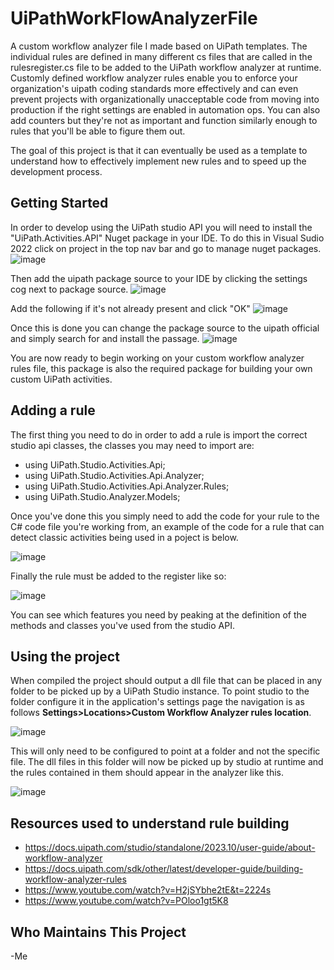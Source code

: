 # UiPathWorkFlowAnalyzerFile
A custom workflow analyzer file I made based on UiPath templates. The individual rules are defined in many different cs files that are called in the rulesregister.cs file to be added to the UiPath workflow analyzer at runtime. Customly defined workflow analyzer rules enable you to enforce your organization's uipath coding standards more effectively and can even prevent projects with organizationally unacceptable code from moving into production if the right settings are enabled in automation ops. You can also add counters but they're not as important and function similarly enough to rules that you'll be able to figure them out.

The goal of this project is that it can eventually be used as a template to understand how to effectively implement new rules and to speed up the development process.

## Getting Started
In order to develop using the UiPath studio API you will need to install the "UiPath.Activities.API" Nuget package in your IDE. To do this in Visual Sudio 2022 click on project in the top nav bar and go to manage nuget packages.
![image](https://github.com/user-attachments/assets/50facd80-9f4e-45d5-b4a2-42f13d4d030a)

Then add the uipath package source to your IDE by clicking the settings cog next to package source.
 ![image](https://github.com/user-attachments/assets/759545d9-7afc-47fc-ad7c-8861c8ace49d)

Add the following if it's not already present and click "OK"
![image](https://github.com/user-attachments/assets/762b5a22-95ae-4fec-ab50-d07094821bc3)

Once this is done you can change the package source to the uipath official and simply search for and install the passage.
![image](https://github.com/user-attachments/assets/66c2b8c8-d9a2-47b1-983e-ab385fa527bf)

You are now ready to begin working on your custom workflow analyzer rules file, this package is also the required package for building your own custom UiPath activities.

## Adding a rule

The first thing you need to do in order to add a rule is import the correct studio api classes, the classes you may need to import are:
  - using UiPath.Studio.Activities.Api;
  - using UiPath.Studio.Activities.Api.Analyzer;
  - using UiPath.Studio.Activities.Api.Analyzer.Rules;
  - using UiPath.Studio.Analyzer.Models;

Once you've done this you simply need to add the code for your rule to the C# code file you're working from, an example of the code for a rule that can detect classic activities being used in a poject is below.

![image](https://github.com/user-attachments/assets/7d226d3e-8f9a-47a8-a7ba-1a2f9fb71e4d)

Finally the rule must be added to the register like so:

![image](https://github.com/user-attachments/assets/6dfd79be-4aba-4e75-a99f-a5aebdad06f7)

You can see which features you need by peaking at the definition of the methods and classes you've used from the studio API.

## Using the project

When compiled the project should output a dll file that can be placed in any folder to be picked up by a UiPath Studio instance. To point studio to the folder configure it in the application's settings page the navigation is as follows **Settings>Locations>Custom Workflow Analyzer rules location**.

![image](https://github.com/user-attachments/assets/14d551eb-083d-4b29-8766-258bd1a50e1c)

This will only need to be configured to point at a folder and not the specific file. The dll files in this folder will now be picked up by studio at runtime and the rules contained in them should appear in the analyzer like this.

![image](https://github.com/user-attachments/assets/c31a78a1-e124-4272-9cba-ed911a976513)


## Resources used to understand rule building
- https://docs.uipath.com/studio/standalone/2023.10/user-guide/about-workflow-analyzer
- https://docs.uipath.com/sdk/other/latest/developer-guide/building-workflow-analyzer-rules
- https://www.youtube.com/watch?v=H2jSYbhe2tE&t=2224s
- https://www.youtube.com/watch?v=POloo1gt5K8

## Who Maintains This Project
-Me
